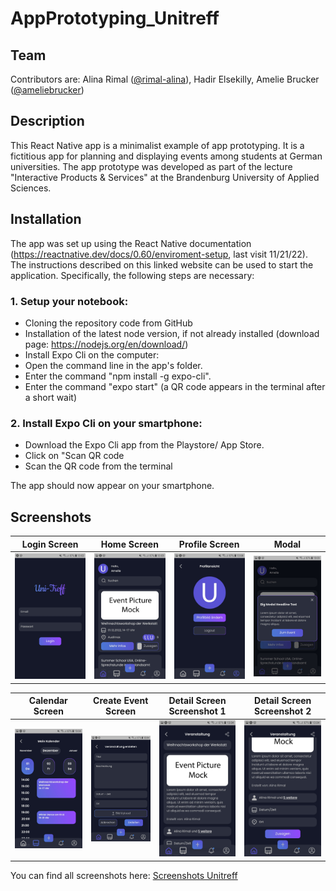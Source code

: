 # AppPrototyping_Unitreff

## Team

Contributors are: Alina Rimal ([@rimal-alina](https://github.com/rimal-alina)), Hadir Elsekilly, Amelie Brucker ([@ameliebrucker](https://github.com/ameliebrucker))

## Description

This React Native app is a minimalist example of app prototyping. It is a fictitious app for planning and displaying events among students at German universities. The app prototype was developed as part of the lecture "Interactive Products & Services" at the Brandenburg University of Applied Sciences.

## Installation

The app was set up using the React Native documentation (https://reactnative.dev/docs/0.60/enviroment-setup, last visit 11/21/22). The instructions described on this linked website can be used to start the application. Specifically, the following steps are necessary:
### 1. Setup your notebook:
- Cloning the repository code from GitHub
- Installation of the latest node version, if not already installed (download page: https://nodejs.org/en/download/)
- Install Expo Cli on the computer:
- Open the command line in the app's folder.
- Enter the command "npm install -g expo-cli".
- Enter the command "expo start" (a QR code appears in the terminal after a short wait)
### 2. Install Expo Cli on your smartphone:
- Download the Expo Cli app from the Playstore/ App Store.
- Click on "Scan QR code
- Scan the QR code from the terminal

The app should now appear on your smartphone.

## Screenshots

Login Screen                                            | Home Screen                                             | Profile Screen                                          | Modal
------------------------------------------------------- | ------------------------------------------------------- | ------------------------------------------------------- | -------------------------------------------------------
![image](/screenshots/loginscreen.jpg?raw=true)         | ![image](/screenshots/homescreen.jpg?raw=true)          | ![image](/screenshots/profilescreen.jpg?raw=true)       | ![image](/screenshots/modal.jpg?raw=true)

Calendar Screen                                         | Create Event Screen                                     | Detail Screen Screenshot 1                              | Detail Screen Screenshot 2
------------------------------------------------------- | ------------------------------------------------------- | ------------------------------------------------------- | -------------------------------------------------------
![image](/screenshots/calendarscreen.jpg?raw=true)      | ![image](/screenshots/createeventscreen.jpg?raw=true)   | ![image](/screenshots/detailscreen1.jpg?raw=true)       | ![image](/screenshots/detailscreen2.jpg?raw=true)

You can find all screenshots here: [Screenshots Unitreff](screenshots/)


